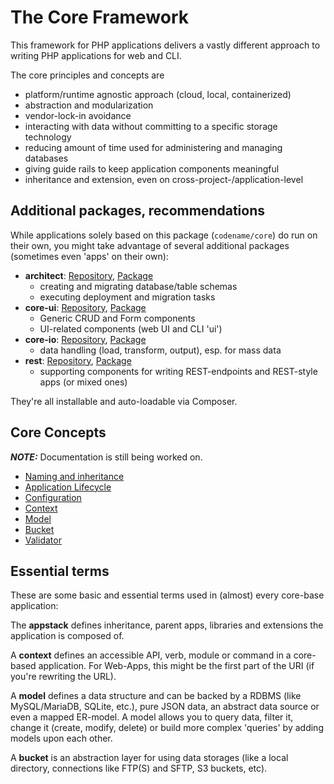# The Core Framework

This framework for PHP applications delivers a vastly different approach to writing PHP applications for web and CLI.

The core principles and concepts are
- platform/runtime agnostic approach (cloud, local, containerized)
- abstraction and modularization
- vendor-lock-in avoidance
- interacting with data without committing to a specific storage technology
- reducing amount of time used for administering and managing databases
- giving guide rails to keep application components meaningful
- inheritance and extension, even on cross-project-/application-level

## Additional packages, recommendations

While applications solely based on this package (`codename/core`) do run on their own,
you might take advantage of several additional packages (sometimes even 'apps' on their own):
- **architect**: [Repository](https://github.com/codename-hub/architect), [Package](https://packagist.org/packages/codename/architect)
  - creating and migrating database/table schemas
  - executing deployment and migration tasks
- **core-ui**: [Repository](https://github.com/codename-hub/core-ui), [Package](https://packagist.org/packages/codename/core-ui)
  - Generic CRUD and Form components
  - UI-related components (web UI and CLI 'ui')
- **core-io**: [Repository](https://github.com/codename-hub/core-io), [Package](https://packagist.org/packages/codename/core-io)
  - data handling (load, transform, output), esp. for mass data
- **rest**: [Repository](https://github.com/codename-hub/rest), [Package](https://packagist.org/packages/codename/rest)
  - supporting components for writing REST-endpoints and REST-style apps (or mixed ones)

They're all installable and auto-loadable via Composer.

## Core Concepts

***NOTE:*** Documentation is still being worked on.

- [Naming and inheritance](docs/naming_and_inheritance.md)
- [Application Lifecycle](docs/lifecycle.md)
- [Configuration](docs/configuration.md)
- [Context](docs/context.md)
- [Model](docs/model.md)
- [Bucket](docs/bucket.md)
- [Validator](docs/validator.md)

## Essential terms

These are some basic and essential terms used in (almost) every core-base application:

The **appstack** defines inheritance, parent apps, libraries and extensions the application is composed of.

A **context** defines an accessible API, verb, module or command in a core-based application.
For Web-Apps, this might be the first part of the URI (if you're rewriting the URL).

A **model** defines a data structure and can be backed by a RDBMS (like MySQL/MariaDB, SQLite, etc.), pure JSON data, an abstract data source or even a mapped ER-model. A model allows you to query data, filter it, change it (create, modify, delete) or build more complex 'queries' by adding models upon each other.

A **bucket** is an abstraction layer for using data storages (like a local directory, connections like FTP(S) and SFTP, S3 buckets, etc).
